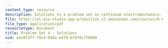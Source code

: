 ```yaml
---
content_type: resource
description: Solutions to a problem set on continuum electromechanics.
file: https://ol-ocw-studio-app-production.s3.amazonaws.com/courses/6-642-continuum-electromechanics-fall-2008/eea9f3ff70c404dae479bfdf0c7f6009_pset4_soln.pdf
file_type: application/pdf
resourcetype: Document
title: Problem Set 4 - Solutions
uid: eea9f3ff-70c4-04da-e479-bfdf0c7f6009
---
```

